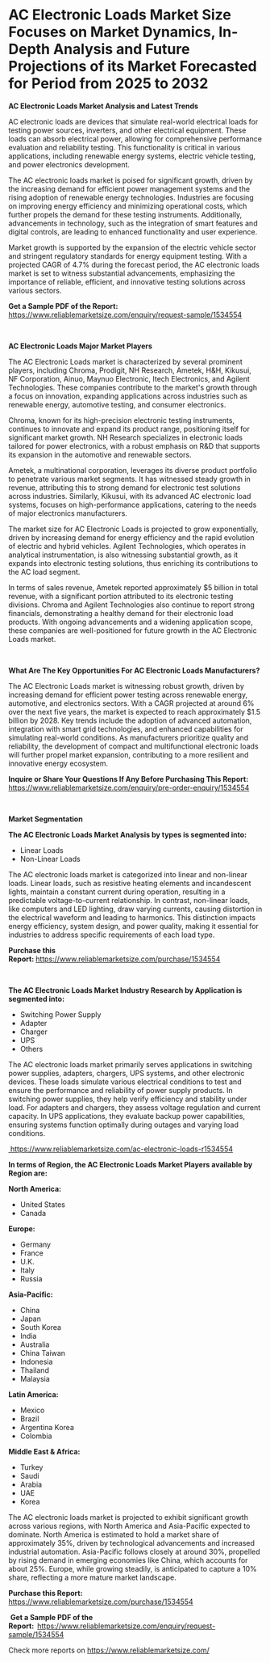 <p><h1>AC Electronic Loads Market Size Focuses on Market Dynamics, In-Depth Analysis and Future Projections of its Market Forecasted for Period from 2025 to 2032</h1></p><p><strong>AC Electronic Loads Market Analysis and Latest Trends</strong></p>
<p><p>AC electronic loads are devices that simulate real-world electrical loads for testing power sources, inverters, and other electrical equipment. These loads can absorb electrical power, allowing for comprehensive performance evaluation and reliability testing. This functionality is critical in various applications, including renewable energy systems, electric vehicle testing, and power electronics development.</p><p>The AC electronic loads market is poised for significant growth, driven by the increasing demand for efficient power management systems and the rising adoption of renewable energy technologies. Industries are focusing on improving energy efficiency and minimizing operational costs, which further propels the demand for these testing instruments. Additionally, advancements in technology, such as the integration of smart features and digital controls, are leading to enhanced functionality and user experience.</p><p>Market growth is supported by the expansion of the electric vehicle sector and stringent regulatory standards for energy equipment testing. With a projected CAGR of 4.7% during the forecast period, the AC electronic loads market is set to witness substantial advancements, emphasizing the importance of reliable, efficient, and innovative testing solutions across various sectors.</p></p>
<p><strong>Get a Sample PDF of the Report:&nbsp;</strong> <a href="https://www.reliablemarketsize.com/enquiry/request-sample/1534554?utm_campaign=2481&utm_medium=2&utm_source=Github&utm_content=ia&utm_term=08042025&utm_id=ac-electronic-loads">https://www.reliablemarketsize.com/enquiry/request-sample/1534554</a></p>
<p>&nbsp;</p>
<p><strong>AC Electronic Loads Major Market Players</strong></p>
<p><p>The AC Electronic Loads market is characterized by several prominent players, including Chroma, Prodigit, NH Research, Ametek, H&H, Kikusui, NF Corporation, Ainuo, Maynuo Electronic, Itech Electronics, and Agilent Technologies. These companies contribute to the market's growth through a focus on innovation, expanding applications across industries such as renewable energy, automotive testing, and consumer electronics.</p><p>Chroma, known for its high-precision electronic testing instruments, continues to innovate and expand its product range, positioning itself for significant market growth. NH Research specializes in electronic loads tailored for power electronics, with a robust emphasis on R&D that supports its expansion in the automotive and renewable sectors.</p><p>Ametek, a multinational corporation, leverages its diverse product portfolio to penetrate various market segments. It has witnessed steady growth in revenue, attributing this to strong demand for electronic test solutions across industries. Similarly, Kikusui, with its advanced AC electronic load systems, focuses on high-performance applications, catering to the needs of major electronics manufacturers.</p><p>The market size for AC Electronic Loads is projected to grow exponentially, driven by increasing demand for energy efficiency and the rapid evolution of electric and hybrid vehicles. Agilent Technologies, which operates in analytical instrumentation, is also witnessing substantial growth, as it expands into electronic testing solutions, thus enriching its contributions to the AC load segment.</p><p>In terms of sales revenue, Ametek reported approximately $5 billion in total revenue, with a significant portion attributed to its electronic testing divisions. Chroma and Agilent Technologies also continue to report strong financials, demonstrating a healthy demand for their electronic load products. With ongoing advancements and a widening application scope, these companies are well-positioned for future growth in the AC Electronic Loads market.</p></p>
<p>&nbsp;</p>
<p><strong>What Are The Key Opportunities For AC Electronic Loads Manufacturers?</strong></p>
<p><p>The AC Electronic Loads market is witnessing robust growth, driven by increasing demand for efficient power testing across renewable energy, automotive, and electronics sectors. With a CAGR projected at around 6% over the next five years, the market is expected to reach approximately $1.5 billion by 2028. Key trends include the adoption of advanced automation, integration with smart grid technologies, and enhanced capabilities for simulating real-world conditions. As manufacturers prioritize quality and reliability, the development of compact and multifunctional electronic loads will further propel market expansion, contributing to a more resilient and innovative energy ecosystem.</p></p>
<p><strong>Inquire or Share Your Questions If Any Before Purchasing This Report:</strong> <a href="https://www.reliablemarketsize.com/enquiry/pre-order-enquiry/1534554?utm_campaign=2481&utm_medium=2&utm_source=Github&utm_content=ia&utm_term=08042025&utm_id=ac-electronic-loads">https://www.reliablemarketsize.com/enquiry/pre-order-enquiry/1534554</a></p>
<p>&nbsp;</p>
<p><strong>Market Segmentation</strong></p>
<p><strong>The AC Electronic Loads Market Analysis by types is segmented into:</strong></p>
<p><ul><li>Linear Loads</li><li>Non-Linear Loads</li></ul></p>
<p><p>The AC electronic loads market is categorized into linear and non-linear loads. Linear loads, such as resistive heating elements and incandescent lights, maintain a constant current during operation, resulting in a predictable voltage-to-current relationship. In contrast, non-linear loads, like computers and LED lighting, draw varying currents, causing distortion in the electrical waveform and leading to harmonics. This distinction impacts energy efficiency, system design, and power quality, making it essential for industries to address specific requirements of each load type.</p></p>
<p><strong>Purchase this Report:&nbsp;</strong><a href="https://www.reliablemarketsize.com/purchase/1534554?utm_campaign=2481&utm_medium=2&utm_source=Github&utm_content=ia&utm_term=08042025&utm_id=ac-electronic-loads">https://www.reliablemarketsize.com/purchase/1534554</a></p>
<p>&nbsp;</p>
<p><strong>The AC Electronic Loads Market Industry Research by Application is segmented into:</strong></p>
<p><ul><li>Switching Power Supply</li><li>Adapter</li><li>Charger</li><li>UPS</li><li>Others</li></ul></p>
<p><p>The AC electronic loads market primarily serves applications in switching power supplies, adapters, chargers, UPS systems, and other electronic devices. These loads simulate various electrical conditions to test and ensure the performance and reliability of power supply products. In switching power supplies, they help verify efficiency and stability under load. For adapters and chargers, they assess voltage regulation and current capacity. In UPS applications, they evaluate backup power capabilities, ensuring systems function optimally during outages and varying load conditions.</p></p>
<p><a href="https://www.reliablemarketsize.com/ac-electronic-loads-r1534554?utm_campaign=2481&utm_medium=2&utm_source=Github&utm_content=ia&utm_term=08042025&utm_id=ac-electronic-loads">&nbsp;https://www.reliablemarketsize.com/ac-electronic-loads-r1534554</a></p>
<p><strong>In terms of Region, the AC Electronic Loads Market Players available by Region are:</strong></p>
<p>
    <p> <strong> North America: </strong>
        <ul>
            <li>United States</li>
            <li>Canada</li>
        </ul>
        </p> 
    <p> <strong> Europe: </strong>
        <ul>
            <li>Germany</li>
            <li>France</li>
            <li>U.K.</li>
            <li>Italy</li>
            <li>Russia</li>
        </ul>
        </p> 
    <p> <strong> Asia-Pacific: </strong>
        <ul>
            <li>China</li>
            <li>Japan</li>
            <li>South Korea</li>
            <li>India</li>
            <li>Australia</li>
            <li>China Taiwan</li>
            <li>Indonesia</li>
            <li>Thailand</li>
            <li>Malaysia</li>
        </ul>
        </p> 
    <p> <strong> Latin America: </strong>
        <ul>
            <li>Mexico</li>
            <li>Brazil</li>
            <li>Argentina Korea</li>
            <li>Colombia</li>
        </ul>
        </p> 
    <p> <strong> Middle East & Africa: </strong>
        <ul>
            <li>Turkey</li>
            <li>Saudi</li>
            <li>Arabia</li>
            <li>UAE</li>
            <li>Korea</li>
        </ul>
    </p>
    </p>
<p><p>The AC electronic loads market is projected to exhibit significant growth across various regions, with North America and Asia-Pacific expected to dominate. North America is estimated to hold a market share of approximately 35%, driven by technological advancements and increased industrial automation. Asia-Pacific follows closely at around 30%, propelled by rising demand in emerging economies like China, which accounts for about 25%. Europe, while growing steadily, is anticipated to capture a 10% share, reflecting a more mature market landscape.</p></p>
<p><strong>Purchase this Report: </strong><a href="https://www.reliablemarketsize.com/purchase/1534554?utm_campaign=2481&utm_medium=2&utm_source=Github&utm_content=ia&utm_term=08042025&utm_id=ac-electronic-loads">https://www.reliablemarketsize.com/purchase/1534554</a></p>
<p>&nbsp;<strong>Get a Sample PDF of the Report:&nbsp;&nbsp;</strong><a href="https://www.reliablemarketsize.com/enquiry/request-sample/1534554?utm_campaign=2481&utm_medium=2&utm_source=Github&utm_content=ia&utm_term=08042025&utm_id=ac-electronic-loads">https://www.reliablemarketsize.com/enquiry/request-sample/1534554</a></p>
<p><strong></strong></p>
<p>Check more reports on <a href="https://www.reliablemarketsize.com/?utm_campaign=2481&utm_medium=2&utm_source=Github&utm_content=ia&utm_term=08042025&utm_id=ac-electronic-loads">https://www.reliablemarketsize.com/</a></p>